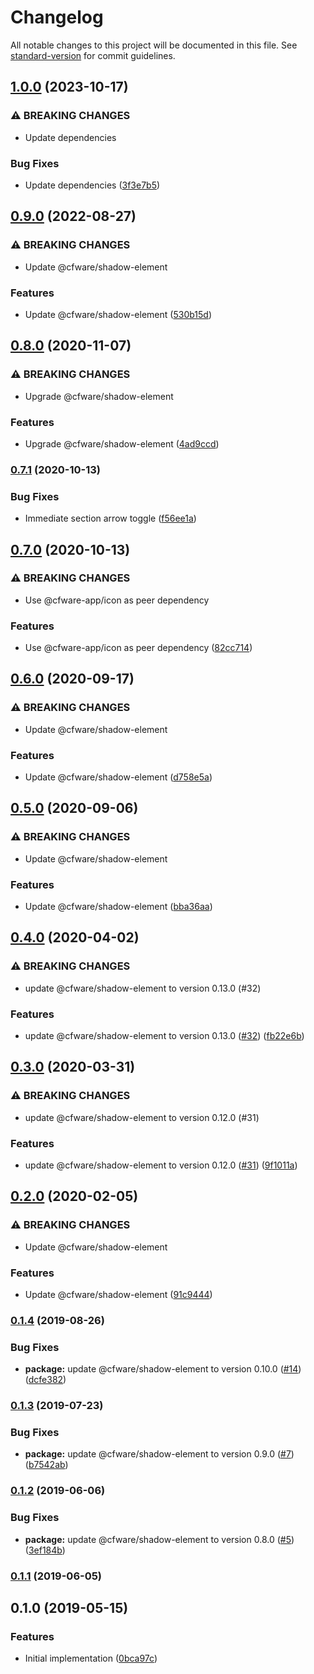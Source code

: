 # Changelog

All notable changes to this project will be documented in this file. See [standard-version](https://github.com/conventional-changelog/standard-version) for commit guidelines.

## [1.0.0](https://github.com/cfware/nav-menu/compare/v0.9.0...v1.0.0) (2023-10-17)


### ⚠ BREAKING CHANGES

* Update dependencies

### Bug Fixes

* Update dependencies ([3f3e7b5](https://github.com/cfware/nav-menu/commit/3f3e7b54741f6bb14d7a60414cc3523241db2d9f))

## [0.9.0](https://github.com/cfware/nav-menu/compare/v0.8.0...v0.9.0) (2022-08-27)


### ⚠ BREAKING CHANGES

* Update @cfware/shadow-element

### Features

* Update @cfware/shadow-element ([530b15d](https://github.com/cfware/nav-menu/commit/530b15d31d4a9c42517a1088cf5f9f428623f905))

## [0.8.0](https://github.com/cfware/nav-menu/compare/v0.7.1...v0.8.0) (2020-11-07)


### ⚠ BREAKING CHANGES

* Upgrade @cfware/shadow-element

### Features

* Upgrade @cfware/shadow-element ([4ad9ccd](https://github.com/cfware/nav-menu/commit/4ad9ccdf66edcee4e9c3ce8379040fff24406ccc))

### [0.7.1](https://github.com/cfware/nav-menu/compare/v0.7.0...v0.7.1) (2020-10-13)


### Bug Fixes

* Immediate section arrow toggle ([f56ee1a](https://github.com/cfware/nav-menu/commit/f56ee1ae988cd196a17b1f5de491dc0b42673137))

## [0.7.0](https://github.com/cfware/nav-menu/compare/v0.6.0...v0.7.0) (2020-10-13)


### ⚠ BREAKING CHANGES

* Use @cfware-app/icon as peer dependency

### Features

* Use @cfware-app/icon as peer dependency ([82cc714](https://github.com/cfware/nav-menu/commit/82cc71463ff3fc76e13180ee7f3ef0f47182001e))

## [0.6.0](https://github.com/cfware/nav-menu/compare/v0.5.0...v0.6.0) (2020-09-17)


### ⚠ BREAKING CHANGES

* Update @cfware/shadow-element

### Features

* Update @cfware/shadow-element ([d758e5a](https://github.com/cfware/nav-menu/commit/d758e5a1a631f589aed69c192eb93eadc2352956))

## [0.5.0](https://github.com/cfware/nav-menu/compare/v0.4.0...v0.5.0) (2020-09-06)


### ⚠ BREAKING CHANGES

* Update @cfware/shadow-element

### Features

* Update @cfware/shadow-element ([bba36aa](https://github.com/cfware/nav-menu/commit/bba36aa8fe40c89d77081c7d4deac3bf3e7b0137))

## [0.4.0](https://github.com/cfware/nav-menu/compare/v0.3.0...v0.4.0) (2020-04-02)


### ⚠ BREAKING CHANGES

* update @cfware/shadow-element to version 0.13.0 (#32)

### Features

* update @cfware/shadow-element to version 0.13.0 ([#32](https://github.com/cfware/nav-menu/issues/32)) ([fb22e6b](https://github.com/cfware/nav-menu/commit/fb22e6bf2ca1262a7489ffeccd0bfceae13a698b))

## [0.3.0](https://github.com/cfware/nav-menu/compare/v0.2.0...v0.3.0) (2020-03-31)


### ⚠ BREAKING CHANGES

* update @cfware/shadow-element to version 0.12.0 (#31)

### Features

* update @cfware/shadow-element to version 0.12.0 ([#31](https://github.com/cfware/nav-menu/issues/31)) ([9f1011a](https://github.com/cfware/nav-menu/commit/9f1011a585f2781658d324e23e007ae97f955104))

## [0.2.0](https://github.com/cfware/nav-menu/compare/v0.1.4...v0.2.0) (2020-02-05)


### ⚠ BREAKING CHANGES

* Update @cfware/shadow-element

### Features

* Update @cfware/shadow-element ([91c9444](https://github.com/cfware/nav-menu/commit/91c9444c86b48a99fa08cb8df5ea74dc5a432137))

### [0.1.4](https://github.com/cfware/nav-menu/compare/v0.1.3...v0.1.4) (2019-08-26)


### Bug Fixes

* **package:** update @cfware/shadow-element to version 0.10.0 ([#14](https://github.com/cfware/nav-menu/issues/14)) ([dcfe382](https://github.com/cfware/nav-menu/commit/dcfe382))

### [0.1.3](https://github.com/cfware/nav-menu/compare/v0.1.2...v0.1.3) (2019-07-23)


### Bug Fixes

* **package:** update @cfware/shadow-element to version 0.9.0 ([#7](https://github.com/cfware/nav-menu/issues/7)) ([b7542ab](https://github.com/cfware/nav-menu/commit/b7542ab))

### [0.1.2](https://github.com/cfware/nav-menu/compare/v0.1.1...v0.1.2) (2019-06-06)


### Bug Fixes

* **package:** update @cfware/shadow-element to version 0.8.0 ([#5](https://github.com/cfware/nav-menu/issues/5)) ([3ef184b](https://github.com/cfware/nav-menu/commit/3ef184b))



### [0.1.1](https://github.com/cfware/nav-menu/compare/v0.1.0...v0.1.1) (2019-06-05)



## 0.1.0 (2019-05-15)


### Features

* Initial implementation ([0bca97c](https://github.com/cfware/nav-menu/commit/0bca97c))
